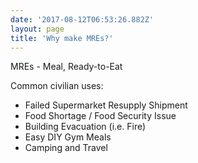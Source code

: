```yaml
---
date: '2017-08-12T06:53:26.882Z'
layout: page
title: 'Why make MREs?'
---
```

MREs - Meal, Ready-to-Eat

Common civilian uses:

*   Failed Supermarket Resupply Shipment
*   Food Shortage / Food Security Issue
*   Building Evacuation (i.e. Fire)
*   Easy DIY Gym Meals
*   Camping and Travel